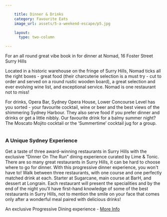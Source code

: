 ```yaml
---

    title: Dinner & Drinks
    category: Favourite Eats
    image_url: assets/5-a-weekend-escape/p5.jpg

    layout:
      type: two-column

---
```


For an all round great vibe book in for dinner at Nomad, 16 Foster Street Surry Hills

Located in a historic warehouse on the fringe of Surry Hills, Nomad ticks all the right boxes - great food (their charcuterie selection is a must try - cut to order and served on a round rustic wooden board), a great selection and ever evolving wine list, and exceptional service. Nomad is one restaurant not to miss!

For drinks, Opera Bar, Sydney Opera House, Lower Concourse Level has you sorted - your favourite cocktail, wine or beer and the best views of the shimmering Sydney Harbour. They also serve food if you prefer dinner and drinks or get a little nibbly. Our favourite drink for a balmy summer night? The Moscato Mojito cocktail or the ‘Summertime’ cocktail jug for a group.

<img src="../assets/5-a-weekend-escape/p5-1.jpg" alt="">

<h3>A Unique Sydney Experience</h3>

Get a taste of three award-winning restaurants in Surry Hills with the exclusive “Dinner On The Run” dining experience curated by Lime & Tonic. There are so many great restaurants in Surry Hills, it can be hard to choose where to go for dinner. With this progressive dinner experience, you won't have to! Walk between three restaurants, with one course and one perfectly matched drink at each. Starter at Sugarcane, main course at BarH, and dessert at Longrain. Each restaurant will present the specialities and by the end of the night you’ll have first-hand knowledge of some of the best restaurants in Surry Hills, not to mention the smile on your face that comes only after a wonderful meal paired with delicious drinks!

An exclusive Progressive Dining experience - <a href="http://www.limeandtonic.com/sydney/en/experiences/543/walking-dinner-sydney" target="_blank">More Info</a>
